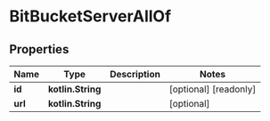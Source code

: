 
# BitBucketServerAllOf

## Properties
Name | Type | Description | Notes
------------ | ------------- | ------------- | -------------
**id** | **kotlin.String** |  |  [optional] [readonly]
**url** | **kotlin.String** |  |  [optional]



